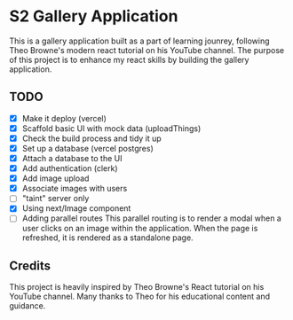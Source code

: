 # S2 Gallery Application

This is a gallery application built as a part of learning jounrey, following Theo Browne's modern react tutorial on his YouTube channel. The purpose of this project is to enhance my react skills by building the gallery application.

## TODO

- [x] Make it deploy (vercel)
- [x] Scaffold basic UI with mock data (uploadThings)
- [x] Check the build process and tidy it up
- [x] Set up a database (vercel postgres)
- [x] Attach a database to the UI
- [x] Add authentication (clerk)
- [x] Add image upload
- [x] Associate images with users
- [ ] "taint" server only
- [x] Using next/Image component
- [ ] Adding parallel routes
      This parallel routing is to render a modal when a user clicks on an image within the application.
      When the page is refreshed, it is rendered as a standalone page.

## Credits

This project is heavily inspired by Theo Browne's React tutorial on his YouTube channel. Many thanks to Theo for his educational content and guidance.
